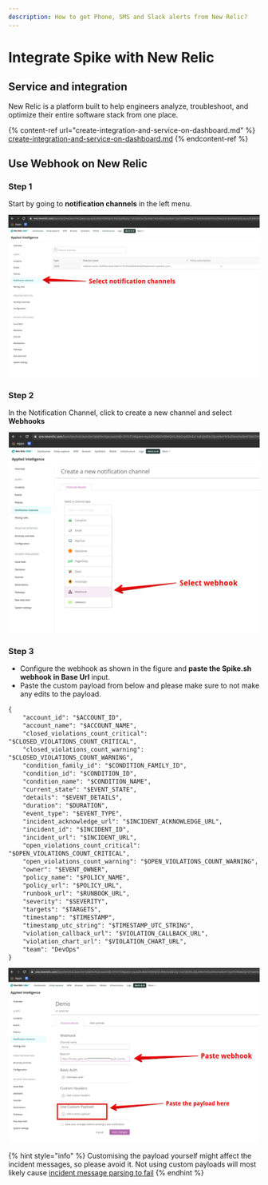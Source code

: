 ```yaml
---
description: How to get Phone, SMS and Slack alerts from New Relic?
---
```


# Integrate Spike with New Relic

## Service and integration

New Relic is a platform built to help engineers analyze, troubleshoot, and optimize their entire software stack from one place.

{% content-ref url="create-integration-and-service-on-dashboard.md" %}
[create-integration-and-service-on-dashboard.md](create-integration-and-service-on-dashboard.md)
{% endcontent-ref %}

## Use Webhook on New Relic

### Step 1

Start by going to **notification channels** in the left menu.

![Select notification channels](../.gitbook/assets/new-relic-1.png)

### **Step 2**

In the Notification Channel, click to create a new channel and select **Webhooks**

![Create a Webhook channel](../.gitbook/assets/new-relic-2.png)

### Step 3

* Configure the webhook as shown in the figure and **paste the Spike.sh webhook in Base Url** input.
* Paste the custom payload from below and please make sure to not make any edits to the payload.&#x20;

```
{
    "account_id": "$ACCOUNT_ID",
    "account_name": "$ACCOUNT_NAME",
    "closed_violations_count_critical": "$CLOSED_VIOLATIONS_COUNT_CRITICAL",
    "closed_violations_count_warning": "$CLOSED_VIOLATIONS_COUNT_WARNING",
    "condition_family_id": "$CONDITION_FAMILY_ID",
    "condition_id": "$CONDITION_ID",
    "condition_name": "$CONDITION_NAME",
    "current_state": "$EVENT_STATE",
    "details": "$EVENT_DETAILS",
    "duration": "$DURATION",
    "event_type": "$EVENT_TYPE",
    "incident_acknowledge_url": "$INCIDENT_ACKNOWLEDGE_URL",
    "incident_id": "$INCIDENT_ID",
    "incident_url": "$INCIDENT_URL",
    "open_violations_count_critical": "$OPEN_VIOLATIONS_COUNT_CRITICAL",
    "open_violations_count_warning": "$OPEN_VIOLATIONS_COUNT_WARNING",
    "owner": "$EVENT_OWNER",
    "policy_name": "$POLICY_NAME",
    "policy_url": "$POLICY_URL",
    "runbook_url": "$RUNBOOK_URL",
    "severity": "$SEVERITY",
    "targets": "$TARGETS",
    "timestamp": "$TIMESTAMP",
    "timestamp_utc_string": "$TIMESTAMP_UTC_STRING",
    "violation_callback_url": "$VIOLATION_CALLBACK_URL",
    "violation_chart_url": "$VIOLATION_CHART_URL",
    "team": "DevOps"
}
```



![Paste webhook and payload to new relic](<../.gitbook/assets/new-relic-3 (1).png>)

{% hint style="info" %}
Customising the payload yourself might affect the incident messages, so please avoid it. Not using custom payloads will most likely cause [incident message parsing to fail](https://docs.spike.sh/incidents/why-does-message-parsing-fail)
{% endhint %}
